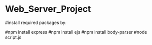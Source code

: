 # Web_Server_Project
#install required packages by:

#npm install express
#npm install ejs
#npm install body-parser
#node script.js
